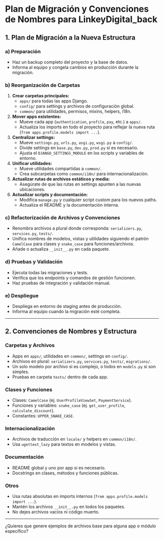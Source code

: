 # Plan de Migración y Convenciones de Nombres para LinkeyDigital_back

## 1. Plan de Migración a la Nueva Estructura

### a) Preparación

- Haz un backup completo del proyecto y la base de datos.
- Informa al equipo y congela cambios en producción durante la migración.

### b) Reorganización de Carpetas

1. **Crear carpetas principales:**
   - `apps/` para todas las apps Django.
   - `config/` para settings y archivos de configuración global.
   - `common/` para utilidades, permisos, mixins, helpers, i18n.
2. **Mover apps existentes:**
   - Mueve cada app (`authentication`, `profile`, `pay`, etc.) a `apps/`.
   - Actualiza los imports en todo el proyecto para reflejar la nueva ruta (`from apps.profile.models import ...`).
3. **Centralizar settings:**
   - Mueve `settings.py`, `urls.py`, `asgi.py`, `wsgi.py` a `config/`.
   - Divide settings en `base.py`, `dev.py`, `prod.py` si es necesario.
   - Ajusta el `DJANGO_SETTINGS_MODULE` en los scripts y variables de entorno.
4. **Unificar utilidades:**
   - Mueve utilidades compartidas a `common/`.
   - Crea subcarpetas como `common/i18n/` para internacionalización.
5. **Actualizar rutas de archivos estáticos y media:**
   - Asegúrate de que las rutas en settings apunten a las nuevas ubicaciones.
6. **Actualizar scripts y documentación:**
   - Modifica `manage.py` y cualquier script custom para los nuevos paths.
   - Actualiza el README y la documentación interna.

### c) Refactorización de Archivos y Convenciones

- Renombra archivos a plural donde corresponda: `serializers.py`, `services.py`, `tests/`.
- Unifica nombres de modelos, vistas y utilidades siguiendo el patrón `CamelCase` para clases y `snake_case` para funciones/archivos.
- Añade o actualiza `__init__.py` en cada paquete.

### d) Pruebas y Validación

- Ejecuta todas las migraciones y tests.
- Verifica que los endpoints y comandos de gestión funcionen.
- Haz pruebas de integración y validación manual.

### e) Despliegue

- Despliega en entorno de staging antes de producción.
- Informa al equipo cuando la migración esté completa.

---

## 2. Convenciones de Nombres y Estructura

### Carpetas y Archivos

- Apps en `apps/`, utilidades en `common/`, settings en `config/`.
- Archivos en plural: `serializers.py`, `services.py`, `tests/`, `migrations/`.
- Un solo modelo por archivo si es complejo, o todos en `models.py` si son simples.
- Pruebas en carpeta `tests/` dentro de cada app.

### Clases y Funciones

- Clases: `CamelCase` (ej. `UserProfileViewSet`, `PaymentService`).
- Funciones y variables: `snake_case` (ej. `get_user_profile`, `calculate_discount`).
- Constantes: `UPPER_SNAKE_CASE`.

### Internacionalización

- Archivos de traducción en `locale/` y helpers en `common/i18n/`.
- Usa `ugettext_lazy` para textos en modelos y vistas.

### Documentación

- README global y uno por app si es necesario.
- Docstrings en clases, métodos y funciones públicas.

### Otros

- Usa rutas absolutas en imports internos (`from apps.profile.models import ...`).
- Mantén los archivos `__init__.py` en todos los paquetes.
- No dejes archivos vacíos ni código muerto.

---

¿Quieres que genere ejemplos de archivos base para alguna app o módulo específico?
